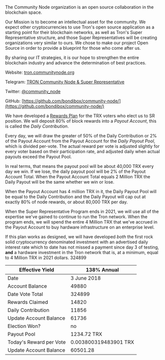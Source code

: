 The Community Node organization is an open source collaboration in the blockchain space. 

Our Mission is to become an intellectual asset for the community. We expect other cryptocurrencies to use Tron's open source application as a starting point for their blockchain networks, as well as Tron's Super Representative structure, and those Super Representatives will be creating organizations very similar to ours. We chose to make our project Open Source in order to provide a blueprint for those who come after us.

By sharing our IT strategies, it is our hope to strengthen the entire blockchain industry and advance the determination of best practices. 

Website:
[tron.communitynode.org](http://tron.communitynode.org)

Telegram:
[TRON Community Node & Super Representative](https://t.me/CommunityNode)

Twitter:
[@community_node](https://twitter.com/community_node)

GitHub:
[https://github.com/bondibox/community-node/](https://github.com/bondibox/community-node/)  


We have developed a [Rewards Plan](https://github.com/bondibox/community-node/blob/master/doc/rewards_plan.md) for the TRX voters who elect us to SR position. We will deposit 80% of block rewards into a *Payout Account*, this is called the *Daily Contribution*. 

Every day, we will draw the greater of 50% of the Daily Contribution or 2% of the Payout Account from the Payout Account for the *Daily Payout Pool*, which is divided per-vote. The actual reward per vote is adjusted slightly for every voter based on their participation rate, and adjusted daily when actual payouts exceed the Payout Pool.

In real terms, that means the payout pool will be about 40,000 TRX every day we win. If we lose, the daily payout pool will be 2% of the Payout Account Total. When the Payout Account Total equals 2 Million TRX the Daily Payout will be the same whether we win or lose.

When the Payout Account has 4 million TRX in it, the Daily Payout Pool will be equal to the Daily Contribution and the Daily Payout will cap out at exactly 80% of node rewards, or about 80,000 TRX per day.

When the Super Representative Program ends in 2021, we will use all of the expertise we've gained to continue to run the Tron network. When the program ends, we will spend the entire 4 Million TRX that we've accrued in the Payout Account to buy hardware infrastructure on an enterprise level.

If this plan works as designed, we will have developed *both* the first rock solid cryptocurrency denominated investment with an advertised daily interest rate which to date has not missed a payment since day 3 of testing, **and** a hardware investment in the Tron network that is, at a minimum, equal to 4 Million TRX in 2021 dollars. 
324899

| Effective Yield | 138% Annual |  
| -------------------- | -------------------- |
| Date | 3 June 2018 |  
| Account Balance | 49880 | 
| Date Vote Total | 324899 |  
| Rewards Claimed | 14820 |
| Daily Contribution | 11856 |  
| Update Account Balance | 61736 |  
| Election Won? | no |
| Payout Pool | 1234.72 TRX |  
| Today's Reward per Vote  |  0.003800319483901 TRX |
| Update Account Balance | 60501.28 | 